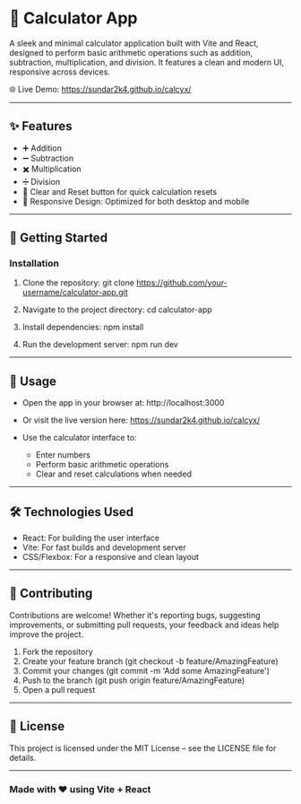 # 📱 Calculator App

A sleek and minimal calculator application built with Vite and React, designed to perform basic arithmetic operations such as addition, subtraction, multiplication, and division. It features a clean and modern UI, responsive across devices.

🌐 Live Demo: https://sundar2k4.github.io/calcyx/

---

## ✨ Features

- ➕ Addition
- ➖ Subtraction
- ✖️ Multiplication
- ➗ Division
- 🔄 Clear and Reset button for quick calculation resets
- 📱 Responsive Design: Optimized for both desktop and mobile

---

## 🚀 Getting Started

### Installation

1. Clone the repository:
   git clone https://github.com/your-username/calculator-app.git

2. Navigate to the project directory:
   cd calculator-app

3. Install dependencies:
   npm install

4. Run the development server:
   npm run dev

---

## 📖 Usage

- Open the app in your browser at:
  http://localhost:3000

- Or visit the live version here: https://sundar2k4.github.io/calcyx/

- Use the calculator interface to:
  - Enter numbers
  - Perform basic arithmetic operations
  - Clear and reset calculations when needed

---

## 🛠️ Technologies Used

- React: For building the user interface
- Vite: For fast builds and development server
- CSS/Flexbox: For a responsive and clean layout

---

## 🤝 Contributing

Contributions are welcome! Whether it's reporting bugs, suggesting improvements, or submitting pull requests, your feedback and ideas help improve the project.

1. Fork the repository
2. Create your feature branch (git checkout -b feature/AmazingFeature)
3. Commit your changes (git commit -m 'Add some AmazingFeature')
4. Push to the branch (git push origin feature/AmazingFeature)
5. Open a pull request

---

## 📜 License

This project is licensed under the MIT License – see the LICENSE file for details.

---

### Made with ❤️ using Vite + React
